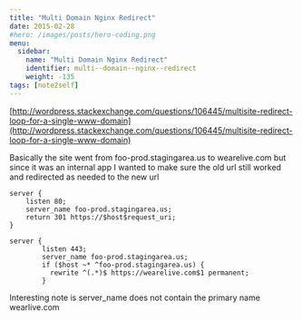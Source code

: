 ```yaml
---
title: "Multi Domain Nginx Redirect"
date: 2015-02-28
#hero: /images/posts/hero-coding.png
menu:
  sidebar:
    name: "Multi Domain Nginx Redirect"
    identifier: multi--domain--nginx--redirect
    weight: -135
tags: [note2self]
---
```


[http://wordpress.stackexchange.com/questions/106445/multisite-redirect-loop-for-a-single-www-domain](http://wordpress.stackexchange.com/questions/106445/multisite-redirect-loop-for-a-single-www-domain)


Basically the site went from foo-prod.stagingarea.us to wearelive.com but since it was an internal app I wanted to make sure the old url still worked and redirected as needed to the new url

~~~
server {
    listen 80;
    server_name foo-prod.stagingarea.us;
    return 301 https://$host$request_uri;
}

server {
        listen 443;
        server_name foo-prod.stagingarea.us;
        if ($host ~* ^foo-prod.stagingarea.us) {
          rewrite ^(.*)$ https://wearelive.com$1 permanent;
        }
~~~

Interesting note is server_name does not contain the primary name wearlive.com